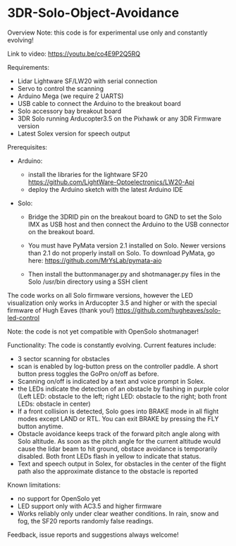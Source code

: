 # 3DR-Solo-Object-Avoidance

Overview
Note: this code is for experimental use only and constantly evolving!

Link to video:
https://youtu.be/co4E9P2Q5RQ

Requirements:
- Lidar Lightware SF/LW20 with serial connection
- Servo to control the scanning
- Arduino Mega (we require 2 UARTS)
- USB cable to connect the Arduino to the breakout board
- Solo accessory bay breakout board
- 3DR Solo running Arducopter3.5 on the Pixhawk or any 3DR Firmware version
- Latest Solex version for speech output

Prerequisites:
- Arduino:
  - install the libraries for the lightware SF20 https://github.com/LightWare-Optoelectronics/LW20-Api
  - deploy the Arduino sketch with the latest Arduino IDE
  
- Solo:
  - Bridge the 3DRID pin on the breakout board to GND to set the Solo IMX as USB host and then connect the Arduino to the USB connector on the breakout board.
  - You must have PyMata version 2.1 installed on Solo. Newer versions than 2.1 do not properly install on Solo. To download PyMata, go here: https://github.com/MrYsLab/pymata-aio

  - Then install the buttonmanager.py and shotmanager.py files in the Solo /usr/bin directory using a SSH client

The code works on all Solo firmware versions, however the LED visualization only works in Arducopter 3.5 and higher or with the special firmware of Hugh Eaves (thank you!) https://github.com/hugheaves/solo-led-control

Note: the code is not yet compatible with OpenSolo shotmanager!

Functionality:
The code is constantly evolving. Current features include:
- 3 sector scanning for obstacles
- scan is enabled by log-button press on the controller paddle. A short button press toggles the GoPro on/off as before.
- Scanning on/off is indicated by a text and voice prompt in Solex.
- the LEDs indicate the detection of an obstacle by flashing in purple color (Left LED: obstacle to the left; right LED: obstacle to the right; both front LEDs: obstacle in center)
- If a front collision is detected, Solo goes into BRAKE mode in all flight modes except LAND or RTL. You can exit BRAKE by pressing the FLY button anytime.
- Obstacle avoidance keeps track of the forward pitch angle along with Solo altitude. As soon as the pitch angle for the current altitude would cause the lidar beam to hit ground, obstace avoidance is temporarily disabled. Both front LEDs flash in yellow to indicate that status.
- Text and speech output in Solex, for obstacles in the center of the flight path also the approximate distance to the obstacle is reported

Known limitations:
- no support for OpenSolo yet
- LED support only with AC3.5 and higher firmware
- Works reliably only under clear weather conditions. In rain, snow and fog, the SF20 reports randomly false readings. 

Feedback, issue reports and suggestions always welcome!
